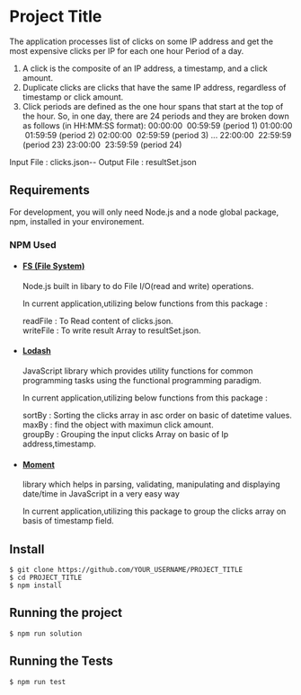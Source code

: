 # Project Title

The application processes list of clicks on some IP address and get the most expensive clicks per IP for each one hour Period of a day.

1. A ​click​ ​is the composite of an IP address, a timestamp, and a click amount.
2. Duplicate clicks​​ are clicks that have the same IP address, regardless of timestamp or
   click amount.
3. Click periods​​ are defined as the one hour spans that start at the top of the hour. So, in
   one day, there are 24 periods and they are broken down as follows (in HH:MM:SS format):
   00:00:00 ​ 00:59:59 (period 1) 01:00:00 ​ 01:59:59 (period 2) 02:00:00 ​ 02:59:59 (period 3) ...
   22:00:00 ​ 22:59:59 (period 23) 23:00:00 ​ 23:59:59 (period 24)

Input File : clicks.json--
Output File : resultSet.json

## Requirements

For development, you will only need Node.js and a node global package, npm, installed in your environement.

### NPM Used

-   #### [FS (File System)](https://nodejs.org/docs/latest-v13.x/api/fs.html)

    Node.js built in libary to do File I/O(read and write) operations.

    In current application,utilizing below functions from this package :

    readFile : To Read content of clicks.json.\
    writeFile : To write result Array to resultSet.json.

-   #### [Lodash](https://lodash.com/docs/4.17.15)

    JavaScript library which provides utility functions for common programming tasks using the functional programming paradigm.

    In current application,utilizing below functions from this package :

    sortBy : Sorting the clicks array in asc order on basic of datetime values.\
    maxBy : find the object with maximun click amount.\
    groupBy : Grouping the input clicks Array on basic of Ip address,timestamp.

-   #### [Moment](https://momentjs.com/)

    library which helps in parsing, validating, manipulating and displaying date/time in JavaScript in a very easy way

    In current application,utilizing this package to group the clicks array on basis of timestamp field.

## Install

    $ git clone https://github.com/YOUR_USERNAME/PROJECT_TITLE
    $ cd PROJECT_TITLE
    $ npm install

## Running the project

    $ npm run solution

## Running the Tests

    $ npm run test
